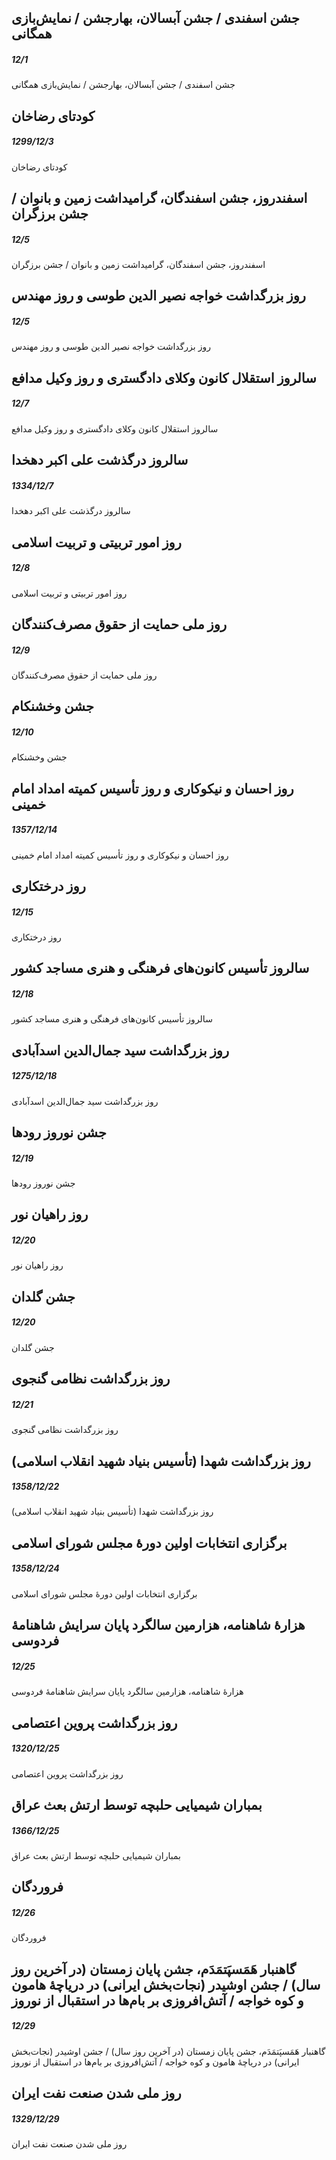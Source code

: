 

## جشن اسفندی / جشن آبسالان، بهارجشن / نمایش‌بازی همگانی
##### 12/1

جشن اسفندی / جشن آبسالان، بهارجشن / نمایش‌بازی همگانی



## کودتای رضاخان
##### 1299/12/3

کودتای رضاخان



## اسفندروز، جشن اسفندگان، گرامیداشت زمین و بانوان / جشن برزگران
##### 12/5

اسفندروز، جشن اسفندگان، گرامیداشت زمین و بانوان / جشن برزگران



## روز بزرگداشت خواجه نصیر الدین طوسی و روز مهندس
##### 12/5

روز بزرگداشت خواجه نصیر الدین طوسی و روز مهندس



## سالروز استقلال کانون وکلای دادگستری و روز وکیل مدافع
##### 12/7

سالروز استقلال کانون وکلای دادگستری و روز وکیل مدافع



## سالروز درگذشت علی اکبر دهخدا
##### 1334/12/7

سالروز درگذشت علی اکبر دهخدا



## روز امور تربیتی و تربیت اسلامی
##### 12/8

روز امور تربیتی و تربیت اسلامی



## روز ملی حمایت از حقوق مصرف‌کنندگان
##### 12/9

روز ملی حمایت از حقوق مصرف‌کنندگان



## جشن وخشنکام
##### 12/10

جشن وخشنکام



## روز احسان و نیکوکاری و روز تأسیس کمیته امداد امام خمینی
##### 1357/12/14

روز احسان و نیکوکاری و روز تأسیس کمیته امداد امام خمینی



## روز درختکاری
##### 12/15

روز درختکاری



## سالروز تأسیس کانون‌های فرهنگی و هنری مساجد کشور
##### 12/18

سالروز تأسیس کانون‌های فرهنگی و هنری مساجد کشور



## روز بزرگداشت سید جمال‌الدین اسدآبادی
##### 1275/12/18

روز بزرگداشت سید جمال‌الدین اسدآبادی



## جشن نوروز رودها
##### 12/19

جشن نوروز رودها



## روز راهیان نور
##### 12/20

روز راهیان نور



## جشن گلدان
##### 12/20

جشن گلدان



## روز بزرگداشت نظامی گنجوی
##### 12/21

روز بزرگداشت نظامی گنجوی



## روز بزرگداشت شهدا (تأسیس بنیاد شهید انقلاب اسلامی)
##### 1358/12/22

روز بزرگداشت شهدا (تأسیس بنیاد شهید انقلاب اسلامی)



## برگزاری انتخابات اولین دورهٔ مجلس شورای اسلامی
##### 1358/12/24

برگزاری انتخابات اولین دورهٔ مجلس شورای اسلامی



## هزارهٔ شاهنامه، هزارمین سالگرد پایان سرایش شاهنامهٔ فردوسی
##### 12/25

هزارهٔ شاهنامه، هزارمین سالگرد پایان سرایش شاهنامهٔ فردوسی



## روز بزرگداشت پروین اعتصامی
##### 1320/12/25

روز بزرگداشت پروین اعتصامی



## بمباران شیمیایی حلبچه توسط ارتش بعث عراق
##### 1366/12/25

بمباران شیمیایی حلبچه توسط ارتش بعث عراق



## فروردگان
##### 12/26

فروردگان



## گاهنبار هَمَسپَتمَدَم، جشن پایان زمستان (در آخرین روز سال) / جشن اوشیدر (نجات‌بخش ایرانی) در دریاچهٔ هامون و کوه خواجه / آتش‌افروزی بر بام‌ها در استقبال از نوروز
##### 12/29

گاهنبار هَمَسپَتمَدَم، جشن پایان زمستان (در آخرین روز سال) / جشن اوشیدر (نجات‌بخش ایرانی) در دریاچهٔ هامون و کوه خواجه / آتش‌افروزی بر بام‌ها در استقبال از نوروز



## روز ملی شدن صنعت نفت ایران
##### 1329/12/29

روز ملی شدن صنعت نفت ایران

